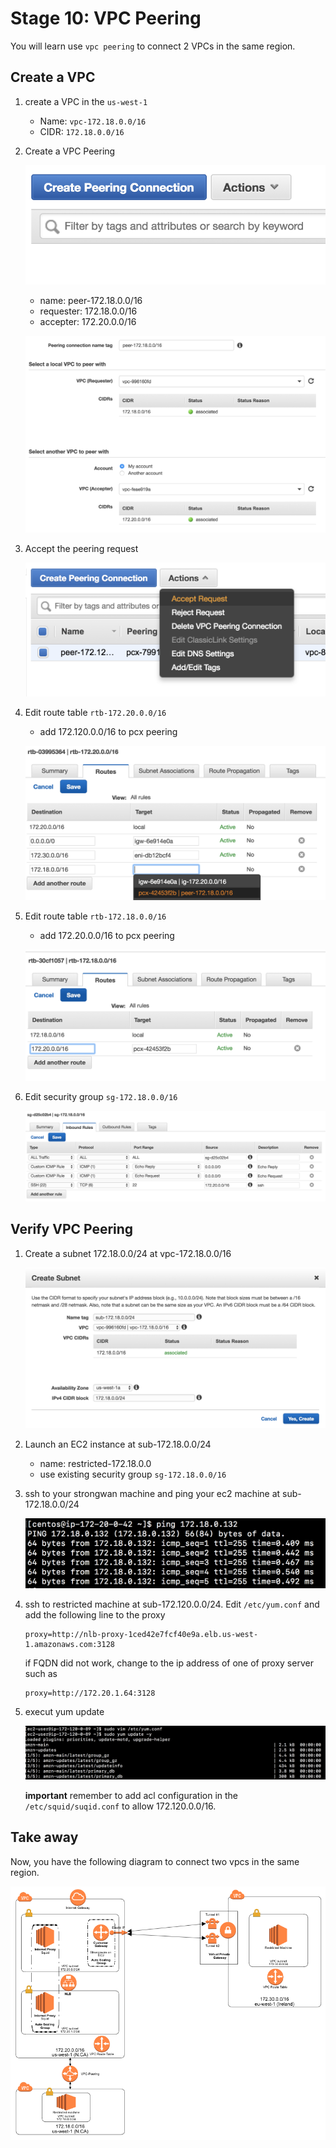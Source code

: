 # Stage 10: VPC Peering

You will learn use `vpc peering` to connect 2 VPCs in the same region.

## Create a VPC

1. create a VPC in the `us-west-1`

	- Name: `vpc-172.18.0.0/16`
	- CIDR: `172.18.0.0/16`

2. Create a VPC Peering
	
	![](images/lab10/0-create-peering.png)
	
	- name: peer-172.18.0.0/16
	- requester: 172.18.0.0/16
	- accepter: 172.20.0.0/16
	
	![](images/lab10/1-create-peering.png)
	
3. Accept the peering request

	![](images/lab10/2-create-peering.png)
	
4. Edit route table `rtb-172.20.0.0/16`
	- add 172.120.0.0/16 to pcx peering
	
	![](images/lab10/3-create-peering.png)
	
5. Edit route table `rtb-172.18.0.0/16`
	- add 172.20.0.0/16 to pcx peering
	
	![](images/lab10/4-create-peering.png)
	
6. Edit security group `sg-172.18.0.0/16`

	![](images/lab10/5-sg.png)
	
## Verify VPC Peering

1. Create a subnet 172.18.0.0/24 at vpc-172.18.0.0/16

	![](images/lab10/6-subnet.png)

2. Launch an EC2 instance at sub-172.18.0.0/24
	- name: restricted-172.18.0.0
	- use existing security group `sg-172.18.0.0/16`

3. ssh to your strongwan machine and ping your ec2 machine at sub-172.18.0.0/24

	![](images/lab10/7-verify.png)
	
4. ssh to restricted machine at sub-172.120.0.0/24. Edit `/etc/yum.conf` and add the following line to the proxy

	```
	proxy=http://nlb-proxy-1ced42e7fcf40e9a.elb.us-west-1.amazonaws.com:3128
	```
	if FQDN did not work, change to the ip address of one of proxy server such as
	
	```
	proxy=http://172.20.1.64:3128
	```

5. execut yum update

	![](images/lab10/8-yum-update.png)

	**important** remember to add acl configuration in the `/etc/squid/suqid.conf` to allow 172.120.0.0/16.
	
## Take away

Now, you have the following diagram to connect two vpcs in the same region.

![](images/lab10/0-architecture.png)
